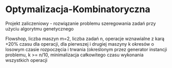 # Optymalizacja-Kombinatoryczna
Projekt zaliczeniowy - rozwiązanie problemu szeregowania zadań przy użyciu algorytmu genetycznego

Flowshop, liczba maszyn m=2, liczba zadań n, 
operacje wznawialne z karą +20% czasu dla operacji,
dla pierwszej i drugiej maszyny k okresów o losowym czasie rozpoczęcia i trwania (określonym przez generator instancji problemu, k >= n/10,
minimalizacja całkowitego czasu wykonania wszystkich operacji
